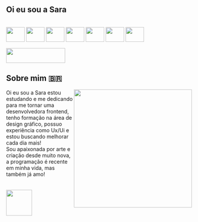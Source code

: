 
## Oi eu sou a Sara


<div style="display: inline_block"><br>
    <img align="center" height="40" width="50" src="https://cdn.jsdelivr.net/gh/devicons/devicon/icons/figma/figma-original.svg">
  <img align="center" height="40" width="50"  src="https://cdn.jsdelivr.net/gh/devicons/devicon/icons/visualstudio/visualstudio-plain.svg">
  <img align="center" height="40" width="50"  src="https://cdn.jsdelivr.net/gh/devicons/devicon/icons/html5/html5-original.svg">
  <img align="center" height="40" width="50" src="https://cdn.jsdelivr.net/gh/devicons/devicon/icons/css3/css3-original.svg">
  <img align="center" height="40" width="50" src="https://cdn.jsdelivr.net/gh/devicons/devicon/icons/javascript/javascript-original.svg">
  <img align="center" height="40" width="50"  src="https://cdn.jsdelivr.net/gh/devicons/devicon/icons/photoshop/photoshop-plain.svg">
  <img align="center" height="40" width="50" src="https://cdn.jsdelivr.net/gh/devicons/devicon/icons/illustrator/illustrator-plain.svg">
 <br> <br>


</div>
 
  <div>
   <a  href="https://www.linkedin.com/in/sara-souza-51b229188/" target="_blank"><img src="https://img.shields.io/badge/-LinkedIn-%230077B5?style=for-the-badge&logo=linkedin&logoColor=white" target="_blank" width="160" height="40"></a> 


  </div>
 
 ## Sobre mim 🇧🇷
 
 <div style="float-left">
    <img align="right" height="320" src="https://static.wikia.nocookie.net/mugen/images/4/46/New_Courage.png/revision/latest?cb=20210823101145">
 
</div>
Oi eu sou a Sara estou estudando e me dedicando para me tornar uma<br>
desenvolvedora frontend, tenho formação na área de design gráfico, possuo <br>
experiência como Ux/Ui e estou buscando melhorar cada dia mais! <br>
Sou apaixonada por arte e criação desde muito nova, a programação é recente <br>
em minha vida, mas também já amo! <br>
<br> <br>
 
 
  <img height="70" src="https://media3.giphy.com/media/eK12uCsrAh4wmTXejp/giphy.gif?cid=ecf05e47yopswrtfv6dkloohin8mv8i9hxknf6nqx7uc7as8&rid=giphy.gif&ct=g">





